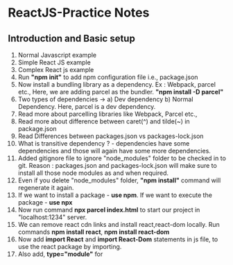 # ReactJS-Practice Notes

## Introduction and Basic setup

1. Normal Javascript example
2. Simple React JS example
3. Complex React js example
4. Run **"npm init"** to add npm configuration file i.e., package.json
5. Now install a bundling library as a dependency. Ex : Webpack, parcel etc., Here, we are adding parcel as the bundler.
   **"npm install -D parcel"**
6. Two types of dependencies -> a) Dev dependency b) Normal Dependency.
   Here, parcel is a dev dependency.
7. Read more about parcelling libraries like Webpack, Parcel etc.,
8. Read more about difference between caret(^) and tilde(~) in package.json
9. Read Differences between packages.json vs packages-lock.json
10. What is transitive dependency ? - dependencies have some dependencies and those will again have some more dependencies.
11. Added gitignore file to ignore "node_modules" folder to be checked in to git.
    Reason : packages.json and packages-lock.json will make sure to install all those node modules as and when required.
12. Even if you delete "node_modules" folder, **"npm install"** command will regenerate it again.
13. If we want to install a package - **use npm**.
    If we want to execute the package - **use npx**
14. Now run command **npx parcel index.html** to start our project in "localhost:1234" server.
15. We can remove react cdn links and install react,react-dom locally.
    Run commands **npm install react**, **npm install react-dom**
16. Now add **import React** and **import React-Dom** statements in js file, to use the react package by importing.
17. Also add, **type="module"** for <script src="./App.js">
18. Parcel is doing **HMR = Hot Module replacement** which is like hot reload. Also gives faster builds by internal caching.
19. Parcel also does image optimisation for prod builds.
20. It minifies, compresses, removes unncessary code, tree shaking, consistent hashing, code splitting, diagnostics, HTTPS support, differential bundling (ability of app to run in all kinds of browsers) as well.
21. Visit **www.parceljs.org** to read more.
22. React is fast mainly because of this Parcel library.
23. "dist" folder is like bin and obj that we get in .net apps i.e., it contains app's build.
24. Run **npx parcel build index.html** command to generate production builds.
25. **At any moment, you can delete node_modules, dist, .parcel-cache folder and run "npm install" again to get them again.
    So no need to send them to git.**
26. We can configure all the browser versions in which our app is supposed to work using "browserslist" configuration in package.json.
    Read **"www.browserslist.dev"** for more info.

## Core React

1. To start React, add "parcel index.html" in the package.json -> scripts object and use **npm start** command
2. JSX is not actually writing html in js file but it is a JS file which can have HTML like syntax in it.
3. Babel - library that takes the jsx and transpiles into browser understandable JS - it is a js compiler.
4. JSX => React.CreateElement => JS React Element => Html Element.
   This is the way in which JSX elements are converted to html elements.
5. visit https://babeljs.io/ for more info.
6. Prettier, Bracket pair coloriser, Es lint, better comments - some of the important vs code extensions.
7. 2 types of react components - class based and functional based
8. React functional compoenent - it is nothing but a function that returns a react element
9. Component Composition - using one React component within another component
10. Cross site scripting attack - where an attacker can run some javscript within an user's browser through some malicious api and get his personal data. Read more about this. JSX avoids this attack by default when we keep some js code with in curly braces. "{}"
11. React JS code is readable mainly because of "JSX".
12. **Always Design and plan the ux before starting to code.**
13. If we want to send dynamic data to a component, we can pass it through **props**.
    **React component consider props as an object that is passed as an argument to it.**
14. **Conflict Driven UI** - case When a website is driven by conflicts. In this case, api are implemented in such a way that the UI will be changed based on the data. Example : Like showing or hiding the carousel, based on data comes or not from api etc.,

    Example of a conflict : Mumabi may have offers to show in UI, but Hyderabad may not have any. In this case conflict comes and we cant design one ui for each city.

15. Whenever we are using map() method, we have to define unique key for the inner react elements. (to avoid warnings in the web console.) If we dont do that, react will rerender all the items in the UI whenever a new item is added to the list. **So, it takes a big performance hit, if we dont give key.**

16. **React dont recommend using index as keys, since it is an anti-pattern**. So, best practice is using any unique id that we get from api.
17. **React component should not contain any hardcoded data (industry standard).** It can be url, list, data anything that is hardcoded. Good practice is to keept it in utils -> constants.js (or) utils -> mockdata.js.

18. **Components names start with Capital letters.**
19. **Its a good habit to name all constants in capital letters.**

** Named Exports vs Default Exports ** - these are the 2 ways in which we can export a component

20. We can use named exports to export multiple things from single file.
    ex : export const NAME = "Suman";
    export const CITY = "City1";

21. We can use default exports to export single thing from single file .
    example : from a component file we export single component.
    ex : export default Header;

22. **Named exports can be imported through curly braces . Ex : import {NAME} from './contants.js'**
    Dafult exports can be imported normally. Ex : import Header from './Header.js'
23. React Hook is a normal JS function provided by react library.
24. useState(), useEffect() are the mainly used react hooks most of the times.

25. let names = []; // way to create a normal variable.

    const [names, setName] = useState([]); // way to create a local state variable & setName() will update the names list

26. whenever the state variable gets updated, react will re-render the component. React makes DOM operations superfast.
27. React uses Reconciliation algorithm or React Fiber algorithm to perform dom operations quickly by using virtual dom. Read more at **https://github.com/acdlite/react-fiber-architecture**. **This is the core mechanism of how react works**

28. Microservices architecture follows Single responsibility principle and has seperation of concerns.
29. There are 2 ways we can load data onto screen.

    a) Page loads -> Make api call and get data -> Then render it on UI.
    b) Page loads -> Render whatever static content you have -> Make api call and get data -> rerender ui if data comes from api.
    In react, we always use the second approach for better ux. (React's render cycles are very fast, so its ok to render twice.)

    We can use **"useEffect()"** for this. Usereffect gets called after the component rendering completes.

30. As part of demo, we are using swiggy api and we got CORS error in the process. **we can install "Allow CORS" extension** to bypass it.
31. Showing **Shimmer UI** is preferred than showing loader in industrial standards. Refer for more info **https://reactjsexample.com/customizable-shimmer-effects-for-react/**

32. **Whenever a state variable gets updated, react triggers a reconciliation cycle. Therefore entire component will be rerendered again.**

**About UseEffect**

33. useEffect() - gets called after every render of the component if we dont put dependency array. ex : useEffect(()=> {});
    It gets called only for first render if you send an empty dependency array as second param. ex : useEffect(()=>{}, []);
34. If you send one state variable in dependency array, then everytime that variable changes, the useEffect() method will be called. example : useEffect(()=>{}, [btnName]); - here whenever the btnName is changed, useEffect will be called.

**About UseState**

35. it is good practice to declare state variables at the start of the component.
36. **Dont use useState() in if-else condition and for-loops**

**Routing**

37. **ReactRouter** library is used for routing. **https://reactrouter.com/en/main**
38. npm i react-router-dom - to install it.
39. Always implement routing configuration in "App.js".
40. **"Outlet" component** provided by react-router-dom is responsible for child routing with react
41. In react, we dont use "a tag" since it reloads the page again. To avoid this, there is a "Link" component from react-router-dom.

42. we have two types of routing usually. a) Clientside b) Serverside.
43. Single page apps use clientside routing. Our react app is the example.
44. **Dynamic routing** - setting route dynamically. Example : Going to a restuarant details page when res card is clicked by user.
45. Link is a wrapper over anchor tag. i.e., Link itself uses anchor tag behind the scenes.
46. we can send parameters from one page to other using **"useParams()"** hook.
47. Parameter can be sent from page 1 to page 2 with ":" as prefix. ex : "restuarentMenu/:resId" - > here resId is the parameter.
48. **"useRouteError"** hook can be used to get the error details while routing and there by show it in a seperate Error page.
49. A class based react component is a JS class that extends from "React.Component" and renders a piece of JSX.
50. So function based component is **a function that returns a piece of JSX** and class based component is **a class that renders a piece of JSX**.
51. The props sent to the component can only be captured in the constructor of a class component.

    example :

```
    class UserClass extends React.Component{
        constructor(props){
            super(props);
            console.log(props);
        }
    }
```

**Here super(props) is mandatory, otherwise props are not received.**

52. Within class based component, **we can access the props only through "this.props"**. Example : this.props.name
